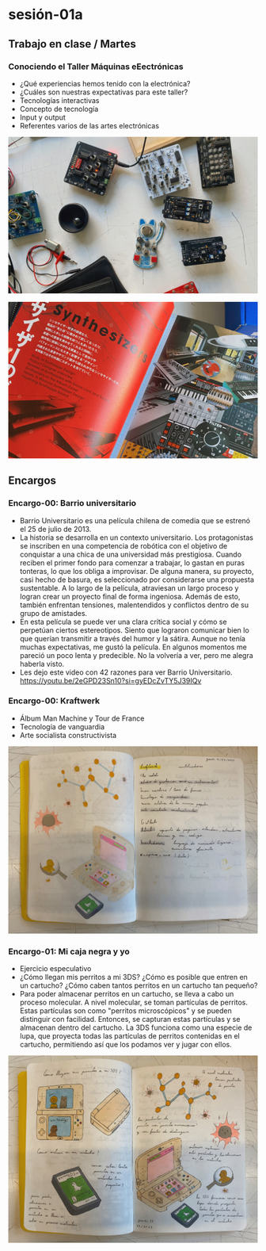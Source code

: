 # sesión-01a

## Trabajo en clase / Martes

### Conociendo el Taller Máquinas eEectrónicas

- ¿Qué experiencias hemos tenido con la electrónica?
- ¿Cuáles son nuestras expectativas para este taller?
- Tecnologías interactivas
- Concepto de tecnología
- Input y output
- Referentes varios de las artes electrónicas

![Foto pcbs](./archivos/tme-sesion01a-foto6.jpeg)

![Foto libros](./archivos/tme-sesion01a-foto7.jpeg)

## Encargos

### Encargo-00: Barrio universitario

- Barrio Universitario es una película chilena de comedia que se estrenó el 25 de julio de 2013.
- La historia se desarrolla en un contexto universitario. Los protagonistas se inscriben en una competencia de robótica con el objetivo de conquistar a una chica de una universidad más prestigiosa. Cuando reciben el primer fondo para comenzar a trabajar, lo gastan en puras tonteras, lo que los obliga a improvisar. De alguna manera, su proyecto, casi hecho de basura, es seleccionado por considerarse una propuesta sustentable. A lo largo de la película, atraviesan un largo proceso y logran crear un proyecto final de forma ingeniosa. Además de esto, también enfrentan tensiones, malentendidos y conflictos dentro de su grupo de amistades.
- En esta película se puede ver una clara crítica social y cómo se perpetúan ciertos estereotipos. Siento que lograron comunicar bien lo que querían transmitir a través del humor y la sátira. Aunque no tenía muchas expectativas, me gustó la película. En algunos momentos me pareció un poco lenta y predecible. No la volvería a ver, pero me alegra haberla visto.
- Les dejo este video con 42 razones para ver Barrio Universitario. <https://youtu.be/2eGPD23Sn10?si=gyEDcZvTY5J39IQv>

### Encargo-00: Kraftwerk

- Álbum Man Machine y Tour de France
- Tecnología de vanguardia
- Arte socialista constructivista

![Foto de mis apuntes en mi bitácora](./archivos/tme-sesion01a-foto4.jpeg)

### Encargo-01: Mi caja negra y yo

- Ejercicio especulativo
- ¿Cómo llegan mis perritos a mi 3DS? ¿Cómo es posible que entren en un cartucho? ¿Cómo caben tantos perritos en un cartucho tan pequeño?
- Para poder almacenar perritos en un cartucho, se lleva a cabo un proceso molecular. A nivel molecular, se toman partículas de perritos. Estas partículas son como "perritos microscópicos" y se pueden distinguir con facilidad. Entonces, se capturan estas partículas y se almacenan dentro del cartucho.
La 3DS funciona como una especie de lupa, que proyecta todas las partículas de perritos contenidas en el cartucho, permitiendo así que los podamos ver y jugar con ellos.

![Foto de mis apuntes en mi bitácora](./archivos/tme-sesion01a-foto1.jpeg)
